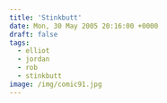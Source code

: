 ```yaml
---
title: 'Stinkbutt'
date: Mon, 30 May 2005 20:16:00 +0000
draft: false
tags:
  - elliot
  - jordan
  - rob
  - stinkbutt
image: /img/comic91.jpg
---
```


